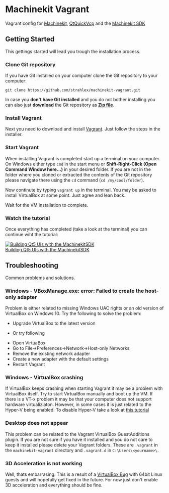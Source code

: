 # Machinekit Vagrant
Vagrant config for [Machinekit](http://machinekit.io), [QtQuickVcp](https://github.com/strahlex/QtQuickVcp) and the [Machinekit SDK](https://github.com/strahlex/MachinekitSDK)

## Getting Started
This gettings started will lead you trough the installation process.

### Clone Git repository
If you have Git installed on your computer clone the Git repository to
your computer:

    git clone https://github.com/strahlex/machinekit-vagrant.git

In case you **don't have Git installed** and you do not bother installing
you can also just **download** the Git repository as
[**Zip file**](https://github.com/strahlex/machinekit-vagrant/archive/master.zip).

### Install Vagrant
Next you need to download and install
[Vagrant](https://www.vagrantup.com/downloads.html). Just follow the
steps in the installer.

### Start Vagrant
When installing Vagrant is completed start up a terminal on your
computer. On Windows either type `cmd` in the start menu or
**Shift-Right-Click (Open Command Window here...)** in your desired
folder. If you are not in the folder where you cloned or extracted the
contents of the Git repository please navigate there using the `cd`
command (`cd /my/cool/folder`).

Now continute by typing `vagrant up` in the terminal. You may be asked
to install VirtualBox at some point. Just agree and lean back.

Wait for the VM installation to complete.

### Watch the tutorial
Once everything has completed (take a look at the terminal) you can
continue wiht the tutorial:

[![Building Qt5 UIs with the MachinekitSDK](http://img.youtube.com/vi/IdB5769JtqI/0.jpg)</br>Building Qt5 UIs with the MachinekitSDK](https://www.youtube.com/watch?v=IdB5769JtqI&feature=youtu.be)

## Troubleshooting
Common problems and solutions.

### Windows - VBoxManage.exe: error: Failed to create the host-only adapter
Problem is either related to missing Windows UAC rights or an old
version of VirtualBox on Windows 10. Try the following to solve the
problem:

- Upgrade VirtualBox to the latest version

- Or try following
 * Open VirtuaBox
 * Go to File->Preferences->Network->Host-only Networks
 * Remove the existing network adapter
 * Create a new adapter with the default settings
 * Restart Vagrant

### Windows - VirtualBox crashing
If VirtualBox keeps crashing when starting Vagrant it may be a problem
with VirtualBox itself. Try to start VirtualBox manually and boot up
the VM. If there is a VT-x problem it may be that your computer does
not support hardware virtualiziaton. However, in some cases it is just
related to the Hyper-V being enabled. To disable Hyper-V take a look
at
[this tutorial](http://www.eightforums.com/tutorials/42041-hyper-v-enable-disable-windows-8-a.html)

### Desktop does not appear
This problem can be related to the Vagrant VirtualBox GuestAdditions
plugin. If you are not sure if you have it installed and you do not
care to keep it installed please delete your Vagrant folders. These
are `.vagrant` in the `machinekit-vagrant` directory and `.vagrant.d` in
`C:\Users\<yourname>\`.

### 3D Acceleration is not working
Well, thats embarrasing. This is a result of a
[VirtualBox Bug](https://www.virtualbox.org/ticket/12746) with 64bit
Linux guests and will hopefully get fixed in the future. For now just
don't enable 3D acceleration and everything should be fine.
